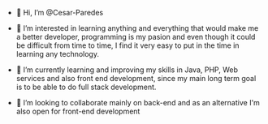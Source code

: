 - 👋 Hi, I’m @Cesar-Paredes

- 👀 I’m interested in learning anything and everything that would make me a better developer, programming is my pasion and even though it could be difficult from time to time, I find it very easy to put in the time in learning any technology.

- 🌱 I’m currently learning and improving my skills in Java, PHP, Web services and also front end development, since my main long term goal is to be able to do full stack development.

- 💞️ I’m looking to collaborate mainly on back-end and as an alternative I'm also open for front-end development

<!---
Cesar-Paredes/Cesar-Paredes is a ✨ special ✨ repository because its `README.md` (this file) appears on your GitHub profile.
You can click the Preview link to take a look at your changes.
--->
